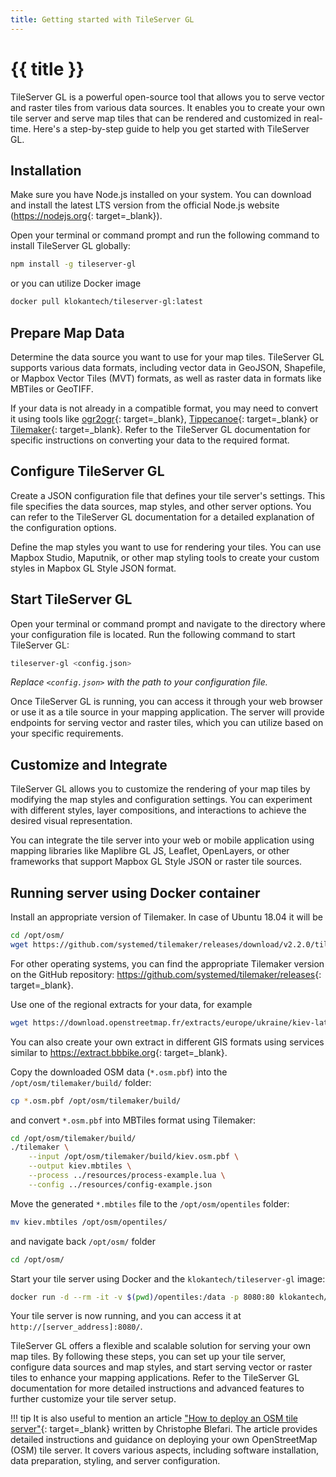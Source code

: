 ```yaml
---
title: Getting started with TileServer GL
---
```


# {{ title }}

TileServer GL is a powerful open-source tool that allows you to serve vector and raster tiles from various data sources. It enables you to create your own tile server and serve map tiles that can be rendered and customized in real-time. Here's a step-by-step guide to help you get started with TileServer GL.

## Installation

Make sure you have Node.js installed on your system. You can download and install the latest LTS version from the official Node.js website (<https://nodejs.org>{: target=_blank}).

Open your terminal or command prompt and run the following command to install TileServer GL globally:

```sh
npm install -g tileserver-gl
```

or you can utilize Docker image

```sh
docker pull klokantech/tileserver-gl:latest
```

## Prepare Map Data

Determine the data source you want to use for your map tiles. TileServer GL supports various data formats, including vector data in GeoJSON, Shapefile, or Mapbox Vector Tiles (MVT) formats, as well as raster data in formats like MBTiles or GeoTIFF.

If your data is not already in a compatible format, you may need to convert it using tools like [ogr2ogr](https://gdal.org/programs/ogr2ogr.html){: target=_blank}, [Tippecanoe](https://github.com/felt/tippecanoe){: target=_blank} or [Tilemaker](https://tilemaker.org){: target=_blank}. Refer to the TileServer GL documentation for specific instructions on converting your data to the required format.

## Configure TileServer GL

Create a JSON configuration file that defines your tile server's settings. This file specifies the data sources, map styles, and other server options. You can refer to the TileServer GL documentation for a detailed explanation of the configuration options.

Define the map styles you want to use for rendering your tiles. You can use Mapbox Studio, Maputnik, or other map styling tools to create your custom styles in Mapbox GL Style JSON format.

## Start TileServer GL

Open your terminal or command prompt and navigate to the directory where your configuration file is located. Run the following command to start TileServer GL:

```sh
tileserver-gl <config.json>
```

*Replace `<config.json>` with the path to your configuration file.*

Once TileServer GL is running, you can access it through your web browser or use it as a tile source in your mapping application. The server will provide endpoints for serving vector and raster tiles, which you can utilize based on your specific requirements.

## Customize and Integrate

TileServer GL allows you to customize the rendering of your map tiles by modifying the map styles and configuration settings. You can experiment with different styles, layer compositions, and interactions to achieve the desired visual representation.

You can integrate the tile server into your web or mobile application using mapping libraries like Maplibre GL JS, Leaflet, OpenLayers, or other frameworks that support Mapbox GL Style JSON or raster tile sources.

## Running server using Docker container

Install an appropriate version of Tilemaker. In case of Ubuntu 18.04 it will be

```sh
cd /opt/osm/
wget https://github.com/systemed/tilemaker/releases/download/v2.2.0/tilemaker-ubuntu-18.04.zip
```

For other operating systems, you can find the appropriate Tilemaker version on the GitHub repository: <https://github.com/systemed/tilemaker/releases>{: target=_blank}.

Use one of the regional extracts for your data, for example

```sh
wget https://download.openstreetmap.fr/extracts/europe/ukraine/kiev-latest.osm.pbf
```

You can also create your own extract in different GIS formats using services similar to <https://extract.bbbike.org>{: target=_blank}.

Copy the downloaded OSM data (`*.osm.pbf`) into the `/opt/osm/tilemaker/build/` folder:

```sh
cp *.osm.pbf /opt/osm/tilemaker/build/
```

and convert `*.osm.pbf` into MBTiles format using Tilemaker:

```sh
cd /opt/osm/tilemaker/build/
./tilemaker \
    --input /opt/osm/tilemaker/build/kiev.osm.pbf \
    --output kiev.mbtiles \
    --process ../resources/process-example.lua \
    --config ../resources/config-example.json
```

Move the generated `*.mbtiles` file to the `/opt/osm/opentiles` folder:

```sh
mv kiev.mbtiles /opt/osm/opentiles/
```

and navigate back `/opt/osm/` folder

```sh
cd /opt/osm/
```

Start your tile server using Docker and the `klokantech/tileserver-gl` image:

```sh
docker run -d --rm -it -v $(pwd)/opentiles:/data -p 8080:80 klokantech/tileserver-gl:latest
```

Your tile server is now running, and you can access it at `http://[server_address]:8080/`.

TileServer GL offers a flexible and scalable solution for serving your own map tiles. By following these steps, you can set up your tile server, configure data sources and map styles, and start serving vector or raster tiles to enhance your mapping applications. Refer to the TileServer GL documentation for more detailed instructions and advanced features to further customize your tile server setup.

!!! tip
    It is also useful to mention an article ["How to deploy an OSM tile server"](https://www.blef.fr/how-to-deploy-tile-server/){: target=_blank} written by Christophe Blefari. The article provides detailed instructions and guidance on deploying your own OpenStreetMap (OSM) tile server. It covers various aspects, including software installation, data preparation, styling, and server configuration.
